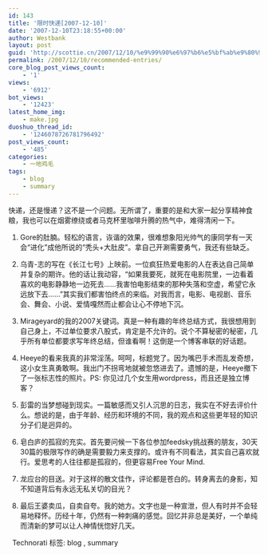 ```yaml
---
id: 143
title: '限时快递[2007-12-10]'
date: '2007-12-10T23:18:55+00:00'
author: Westbank
layout: post
guid: 'http://scottie.cn/2007/12/10/%e9%99%90%e6%97%b6%e5%bf%ab%e9%80%922007-12-10/'
permalink: /2007/12/10/recommended-entries/
core_blog_post_views_count:
    - '1'
views:
    - '6912'
bot_views:
    - '12423'
latest_home_img:
    - make.jpg
duoshuo_thread_id:
    - '1246078726781796492'
post_views_count:
    - '485'
categories:
    - 一地鸡毛
tags:
    - blog
    - summary
---
```


快递，还是慢递？这不是一个问题。无所谓了，重要的是和大家一起分享精神食粮，我也可以在烟雾缭绕或者马克杯里咖啡升腾的热气中，难得清闲一下。

1. Gore的肚腩。轻松的语言，诙谐的效果，很难想象阳光帅气的康同学有一天会“进化”成他所说的“秃头+大肚皮”。拿自己开涮需要勇气，我还有些缺乏。

2. 乌青-志的写在《长江七号》上映前。一位疯狂热爱电影的人在表达自己简单并复杂的期许。他的话让我动容，“如果我要死，就死在电影院里，一边看着喜欢的电影静静地一边死去......我害怕电影结束的那种失落和空虚，希望它永远放下去......”其实我们都害怕终点的来临。对我而言，电影、电视剧、音乐会、舞会、小说、爱情嘎然而止都会让心不停地下沉。

3. Mirageyard的我的2007关键词。真是一种有趣的年终总结方式，我很想用到自己身上，不过单位要求八股式，肯定是不允许的。说个不算秘密的秘密，几乎所有单位都要求写年终总结，但谁看啊！这倒是一个博客串联的好话题。

4. Heeye的看来我真的非常淫荡。呵呵，标题党了。因为嘴巴手术而乱发奇想，这小女生真勇敢啊。我出门不拐弯地就被忽悠进去了。遗憾的是，Heeye撤下了一张标志性的照片。PS: 你见过几个女生用wordpress，而且还是独立博客？

5. 彭雷的当梦想碰到现实。一篇敏感而又引人沉思的日志，我实在不好去评价什么。想说的是，由于年龄、经历和环境的不同，我的观点和这些更年轻的知识分子们是迥异的。

6. 皂白庐的孤寂的充实。首先要问候一下各位参加feedsky挑战赛的朋友，30天30篇的极限写作的确是需要毅力来支撑的。或许有不同看法，其实自己喜欢就行。爱思考的人往往都是孤寂的，但更容易Free Your Mind.

7. 龙应台的目送。对于这样的散文佳作，评论都是苍白的。转身离去的身影，知不知道背后有永远无私关切的目光？

8. 最后王婆卖瓜，自卖自夸。我的她方。文字也是一种宣泄，但人有时并不会轻易地释怀。历经十年，仍然有一种刺痛的感觉。回忆并非总是美好，一个单纯而清新的梦可以让人神情恍惚好几天。

 
Technorati 标签: blog , summary